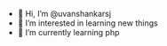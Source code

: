 - 👋 Hi, I’m @uvanshankarsj
- 👀 I’m interested in learning new things
- 🌱 I’m currently learning php
<!---
uvanshankarsj/uvanshankarsj is a ✨ special ✨ repository because its `README.md` (this file) appears on your GitHub profile.
You can click the Preview link to take a look at your changes.
--->
